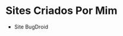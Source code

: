 <!DOCTYPE html>
<html lang="pt-br">
<head>
    <meta charset="UTF-8">
    <meta http-equiv="X-UA-Compatible" content="IE=edge">
    <meta name="viewport" content="width=device-width, initial-scale=1.0">
    <title>Desafio 001</title>
</head>
<body>
    <h1>Sites Criados Por Mim</h1>
    <ul type='square'>
        <li><href='https://matheus-zauza-maschietto.github.io/html---css/desafios/Site BugDroid/index.html'>Site BugDroid</href></li>
    </ul>
</body>
</html>